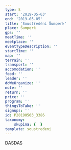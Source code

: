 ```yaml
---
type: S
start: '2019-05-03'
end: '2019-05-05'
title: 'Soustředění Šumperk'
place: Šumperk
gps: ''
meetTime: ''
meetplace: ''
eventTypeDescription: ''
startTime: ''
map: ''
terrain: ''
transport: ''
accomodation: ''
food: ''
leader: ''
doWeOrganize: ''
note: ''
return: ''
price: ''
program: ''
thingsToTake: ''
signups: ''
id: P20190503_3386
taxonomy:
    skupina: {  }
template: soustredeni
---
```

DASDAS